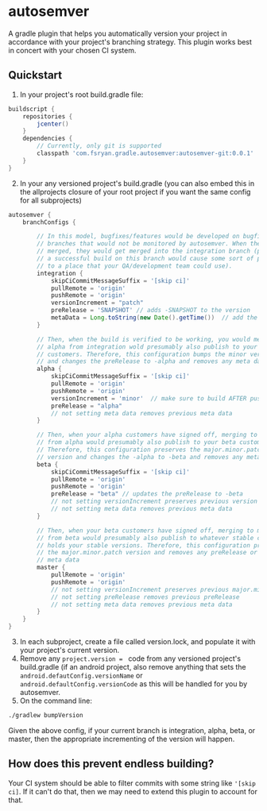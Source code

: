 # autosemver
A gradle plugin that helps you automatically version your project in accordance with your project's branching strategy. This plugin works best in concert with your chosen CI system.

## Quickstart
1. In your project's root build.gradle file:
```groovy
buildscript {
    repositories {
        jcenter()
    }
    dependencies {
        // Currently, only git is supported
        classpath 'com.fsryan.gradle.autosemver:autosemver-git:0.0.1'
    }
}
```
2. In your any versioned project's build.gradle (you can also embed this in the allprojects closure of your root project if you want the same config for all subprojects)
```groovy
autosemver {
    branchConfigs {

        // In this model, bugfixes/features would be developed on bugfix/feature
        // branches that would not be monitored by autosemver. When they are
        // merged, they would get merged into the integration branch (presumably
        // a successful build on this branch would cause some sort of publishing
        // to a place that your QA/development team could use).
        integration {
            skipCiCommitMessageSuffix = '[skip ci]'
            pullRemote = 'origin'
            pushRemote = 'origin'
            versionIncrement = "patch"
            preRelease = 'SNAPSHOT' // adds -SNAPSHOT to the version
            metaData = Long.toString(new Date().getTime())  // add the +timestamp as meta data
        }

        // Then, when the build is verified to be working, you would merge to
        // alpha from integration wold presumably also publish to your alpha
        // customers. Therefore, this configuration bumps the minor version
        // and changes the preRelease to -alpha and removes any meta data
        alpha {
            skipCiCommitMessageSuffix = '[skip ci]'
            pullRemote = 'origin'
            pushRemote = 'origin'
            versionIncrement = 'minor'  // make sure to build AFTER pushing version bump commit
            preRelease = "alpha"
            // not setting meta data removes previous meta data
        }

        // Then, when your alpha customers have signed off, merging to beta
        // from alpha would presumably also publish to your beta customers.
        // Therefore, this configuration preserves the major.minor.patch
        // version and changes the -alpha to -beta and removes any meta data
        beta {
            skipCiCommitMessageSuffix = '[skip ci]'
            pullRemote = 'origin'
            pushRemote = 'origin'
            preRelease = "beta" // updates the preRelease to -beta
            // not setting versionIncrement preserves previous version
            // not setting meta data removes previous meta data
        }

        // Then, when your beta customers have signed off, merging to master
        // from beta would presumably also publish to whatever stable channel
        // holds your stable versions. Therefore, this configuration preserves
        // the major.minor.patch version and removes any preRelease or
        // meta data
        master {
            pullRemote = 'origin'
            pushRemote = 'origin'
            // not setting versionIncrement preserves previous major.minor.patch version
            // not setting preRelease removes previous preRelease
            // not setting meta data removes previous meta data
        }
    }
}
```
3. In each subproject, create a file called version.lock, and populate it with your project's current version.
4. Remove any ```project.version = ``` code from any versioned project's build.gradle (if an android project, also remove anything that sets the ```android.defautConfig.versionName``` or ```android.defaultConfig.versionCode``` as this will be handled for you by autosemver.
5. On the command line:
```bash
./gradlew bumpVersion
```
Given the above config, if your current branch is integration, alpha, beta, or master, then the appropriate incrementing of the version will happen.

## How does this prevent endless building?
Your CI system should be able to filter commits with some string like ```'[skip ci]```. If it can't do that, then we may need to extend this plugin to account for that.
